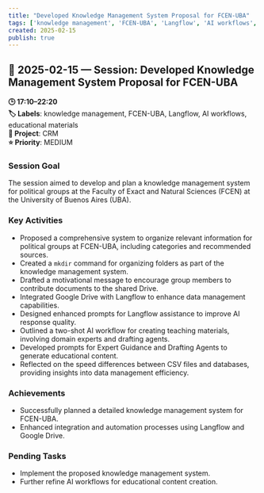 ```yaml
---
title: "Developed Knowledge Management System Proposal for FCEN-UBA"
tags: ['knowledge management', 'FCEN-UBA', 'Langflow', 'AI workflows', 'educational materials']
created: 2025-02-15
publish: true
---
```


## 📅 2025-02-15 — Session: Developed Knowledge Management System Proposal for FCEN-UBA

**🕒 17:10–22:20**  
**🏷️ Labels**: knowledge management, FCEN-UBA, Langflow, AI workflows, educational materials  
**📂 Project**: CRM  
**⭐ Priority**: MEDIUM  


### Session Goal
The session aimed to develop and plan a knowledge management system for political groups at the Faculty of Exact and Natural Sciences (FCEN) at the University of Buenos Aires (UBA).

### Key Activities
- Proposed a comprehensive system to organize relevant information for political groups at FCEN-UBA, including categories and recommended sources.
- Created a `mkdir` command for organizing folders as part of the knowledge management system.
- Drafted a motivational message to encourage group members to contribute documents to the shared Drive.
- Integrated Google Drive with Langflow to enhance data management capabilities.
- Designed enhanced prompts for Langflow assistance to improve AI response quality.
- Outlined a two-shot AI workflow for creating teaching materials, involving domain experts and drafting agents.
- Developed prompts for Expert Guidance and Drafting Agents to generate educational content.
- Reflected on the speed differences between CSV files and databases, providing insights into data management efficiency.

### Achievements
- Successfully planned a detailed knowledge management system for FCEN-UBA.
- Enhanced integration and automation processes using Langflow and Google Drive.

### Pending Tasks
- Implement the proposed knowledge management system.
- Further refine AI workflows for educational content creation.
